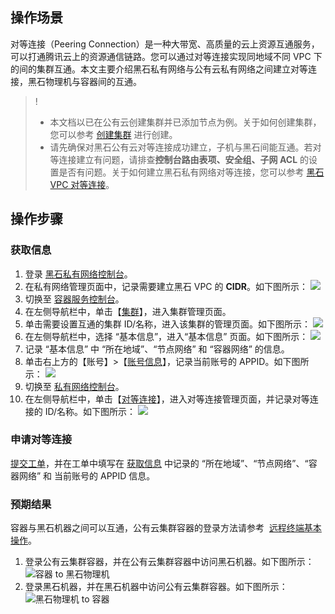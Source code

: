 ## 操作场景

对等连接（Peering Connection）是一种大带宽、高质量的云上资源互通服务，可以打通腾讯云上的资源通信链路。您可以通过对等连接实现同地域不同 VPC 下的间的集群互通。本文主要介绍黑石私有网络与公有云私有网络之间建立对等连接，黑石物理机与容器间的互通。

>! 
> - 本文档以已在公有云创建集群并已添加节点为例。关于如何创建集群，您可以参考 [创建集群](https://cloud.tencent.com/document/product/457/11741) 进行创建。
> - 请先确保对黑石公有云对等连接成功建立，子机与黑石间能互通。若对等连接建立有问题，请排查**控制台路由表项、安全组、子网 ACL** 的设置是否有问题。关于如何建立黑石私有网络对等连接，您可以参考 [黑石 VPC 对等连接](https://cloud.tencent.com/document/product/1024/32564)。

## 操作步骤

<span id="ObtainInformation"></span>
### 获取信息

1. 登录 [黑石私有网络控制台](https://console.cloud.tencent.com/vpcbm/vpc)。
2. 在私有网络管理页面中，记录需要建立黑石 VPC 的 **CIDR**。如下图所示：
![](https://main.qcloudimg.com/raw/5ae8641abe14861597d01ebbe9a2bac3.png)
3. 切换至 [容器服务控制台](https://console.cloud.tencent.com/tke2)。
4. 在左侧导航栏中，单击【[集群](https://console.cloud.tencent.com/tke2/cluster)】，进入集群管理页面。
5. 单击需要设置互通的集群 ID/名称，进入该集群的管理页面。如下图所示：
![](https://main.qcloudimg.com/raw/d87f3d03f6c97313927eb93ddc885518.png)
6. 在左侧导航栏中，选择 “基本信息”，进入“基本信息” 页面。如下图所示：
![](https://main.qcloudimg.com/raw/ff32de50dadbee103621862412ae08cc.png)
7. 记录 “基本信息” 中 “所在地域”、“节点网络” 和 “容器网络” 的信息。
8. 单击右上方的【账号】>【[账号信息](https://console.cloud.tencent.com/developer)】，记录当前账号的 APPID。如下图所示：
![](https://main.qcloudimg.com/raw/a9057017451dbe67837a0867cf6022ab.png)
9. 切换至 [私有网络控制台](https://console.cloud.tencent.com/vpc/vpc)。
10. 在左侧导航栏中，单击【[对等连接](https://console.cloud.tencent.com/vpc/conn)】，进入对等连接管理页面，并记录对等连接的 ID/名称。如下图所示：
![](https://main.qcloudimg.com/raw/cdd10b18030ba60e2d73414dfbc24118.png)

### 申请对等连接

[提交工单](https://console.cloud.tencent.com/workorder)，并在工单中填写在 [获取信息](#ObtainInformation) 中记录的 “所在地域”、“节点网络”、“容器网络” 和 当前账号的 APPID 信息。

### 预期结果

容器与黑石机器之间可以互通，公有云集群容器的登录方法请参考  [远程终端基本操作](https://cloud.tencent.com/document/product/457/9120)。
1. 登录公有云集群容器，并在公有云集群容器中访问黑石机器。如下图所示：
![容器 to 黑石物理机](https://main.qcloudimg.com/raw/6d2633c88facb28a451293b852d81950.png)
2. 登录黑石机器，并在黑石机器中访问公有云集群容器。如下图所示：
![黑石物理机 to 容器](https://main.qcloudimg.com/raw/6e5587efe6c24dfb5dc0bdfe58364368.png)
